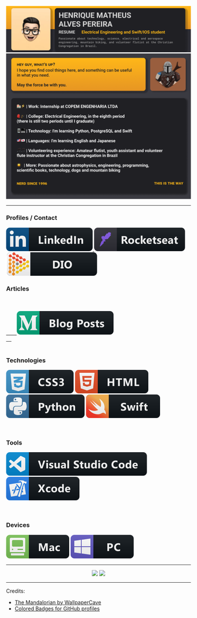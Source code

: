 <img width="auto" src="https://github.com/HenriqueMAP/HenriqueMap/blob/master/Capa-superior.png?raw=true">
<img width="auto" src="https://github.com/HenriqueMAP/HenriqueMap/blob/master/Capa-inferior.png?raw=true">
<br> 
<hr>

<h3>Profiles / Contact</h3>

<a target="_blank" href="https://www.linkedin.com/in/henrique-matheus-alves-pereira">
  <img src="./svg/social/linkedin.svg">
</a>

<a target="_blank" href="https://app.rocketseat.com.br/me/henrique-matheus-alves-pereira-1595861149">
  <img src="./svg/social/Rocketseat.svg">
</a>

<a target="_blank" href="https://web.digitalinnovation.one/users/henrique_map">
  <img src="./svg/social/Digital%20Innovation%20One.svg">
</a>

<br>

<h3>Articles</h3>

<code>
  <a target="_blank" href="https://medium.com/@henrique.map">
    <img src="./svg/blogs/medium.svg">
  </a>
</code> 

<br>

<h3>Technologies</h3>

<code><img src="./svg/dev/languages/css3.svg"></code> 
<code><img src="./svg/dev/languages/html.svg"></code>
<code><img src="./svg/dev/languages/python.svg"></code> 
<code><img src="./svg/dev/languages/swift.svg"></code>

<br>

<h3>Tools</h3>

<code><img src="./svg/dev/tools/visualstudio_code.svg"></code> 
<code><img src="./svg/dev/tools/xcode.svg"></code>

<br>

<h3>Devices</h3>

<code><img src="./svg/devices/mac.svg"></code> 
<code><img src="./svg/devices/pc.svg"></code>

<hr>

<center>
  <div style="float" display="flex" flex-direction="row">
    <img flex="auto" src="https://github-readme-stats.vercel.app/api?username=HenriqueMAP&title_color=FFB719&icon_color=FFB719&bg_color=2E2E35&text_color=D9D9D9&hide_border=true&show_icons=true&cache_seconds=1800">
    <img flex="auto" src="https://github-readme-stats.vercel.app/api/top-langs/?username=HenriqueMAP&title_color=FFB719&icon_color=FFB719&bg_color=2E2E35&text_color=D9D9D9&hide_border=true&layout=compact&langs_count=6&cache_seconds=1800">
  </div>
</center>

<hr>

Credits: 
- [The Mandalorian by WallpaperCave](https://wallpapercave.com/w/wp5137596)
- [Colored Badges for GitHub profiles](https://github.com/MikeCodesDotNET/ColoredBadges)
